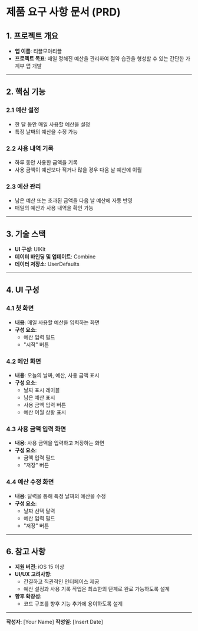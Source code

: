 # 제품 요구 사항 문서 (PRD)

## 1. 프로젝트 개요

- **앱 이름**: 티끌모아티끌
- **프로젝트 목표**: 매일 정해진 예산을 관리하여 절약 습관을 형성할 수 있는 간단한 가계부 앱 개발

---

## 2. 핵심 기능

### 2.1 예산 설정

- 한 달 동안 매일 사용할 예산을 설정
- 특정 날짜의 예산을 수정 가능

### 2.2 사용 내역 기록

- 하루 동안 사용한 금액을 기록
- 사용 금액이 예산보다 적거나 많을 경우 다음 날 예산에 이월

### 2.3 예산 관리

- 남은 예산 또는 초과된 금액을 다음 날 예산에 자동 반영
- 매일의 예산과 사용 내역을 확인 가능

---

## 3. 기술 스택

- **UI 구성**: UIKit
- **데이터 바인딩 및 업데이트**: Combine
- **데이터 저장소**: UserDefaults

---

## 4. UI 구성

### 4.1 첫 화면

- **내용**: 매일 사용할 예산을 입력하는 화면
- **구성 요소**:
  - 예산 입력 필드
  - "시작" 버튼

### 4.2 메인 화면

- **내용**: 오늘의 날짜, 예산, 사용 금액 표시
- **구성 요소**:
  - 날짜 표시 레이블
  - 남은 예산 표시
  - 사용 금액 입력 버튼
  - 예산 이월 상황 표시

### 4.3 사용 금액 입력 화면

- **내용**: 사용 금액을 입력하고 저장하는 화면
- **구성 요소**:
  - 금액 입력 필드
  - "저장" 버튼

### 4.4 예산 수정 화면

- **내용**: 달력을 통해 특정 날짜의 예산을 수정
- **구성 요소**:
  - 날짜 선택 달력
  - 예산 입력 필드
  - "저장" 버튼

---

## 6. 참고 사항

- **지원 버전**: iOS 15 이상
- **UI/UX 고려사항**:
  - 간결하고 직관적인 인터페이스 제공
  - 예산 설정과 사용 기록 작업은 최소한의 단계로 완료 가능하도록 설계
- **향후 확장성**:
  - 코드 구조를 향후 기능 추가에 용이하도록 설계

---

**작성자**: [Your Name]
**작성일**: [Insert Date]
